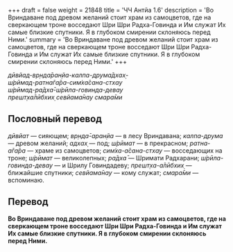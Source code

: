 +++
draft = false
weight = 21848
title = 'ЧЧ Антйа 1.6'
description = 'Во Вриндаване под древом желаний стоит храм из самоцветов, где на сверкающем троне восседают Шри Шри Радха-Говинда и Им служат Их самые близкие спутники. Я в глубоком смирении склоняюсь перед Ними.'
summary = 'Во Вриндаване под древом желаний стоит храм из самоцветов, где на сверкающем троне восседают Шри Шри Радха-Говинда и Им служат Их самые близкие спутники. Я в глубоком смирении склоняюсь перед Ними.'
+++

_дӣвйад-вр̣нда̄ран̣йа-калпа-друма̄дхах̣-  
ш́рӣмад-ратна̄га̄ра-сим̇ха̄сана-стхау  
ш́рӣмад-ра̄дха̄-ш́рӣла-говинда-девау  
прешт̣ха̄лӣбхих̣ севйама̄нау смара̄ми_

## Пословный перевод

_дӣвйат_ — сияющем; _вр̣нда̄_\-_аран̣йа_ — в лесу Вриндавана; _калпа_\-_друма_ — древом желаний; _адхах̣_ — под; _ш́рӣмат_ — в прекрасном; _ратна_\-_а̄га̄ра_ — храме из самоцветов; _сим̇ха_\-_а̄сана_\-_стхау_ — восседающих на троне; _ш́рӣмат_ — великолепных; _ра̄дха̄_ — Шримати Радхарани; _ш́рӣла_\-_говинда_\-_девау_ — и Шрилу Говиндадеву; _прешт̣ха_\-_а̄лӣбхих̣_ — ближайшие спутники; _севйама̄нау_ — кому служат; _смара̄ми_ — вспоминаю.

## Перевод

**Во Вриндаване под древом желаний стоит храм из самоцветов, где на сверкающем троне восседают Шри Шри Радха-Говинда и Им служат Их самые близкие спутники. Я в глубоком смирении склоняюсь перед Ними.**
